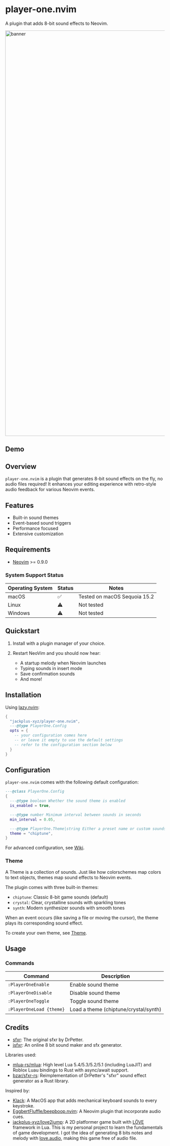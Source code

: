 # player-one.nvim

A plugin that adds 8-bit sound effects to Neovim.

<img width="1280" alt="banner" src="https://github.com/user-attachments/assets/dae84cd4-a031-43a2-9f42-c3ef494c1af0" />

## Demo

## Overview

`player-one.nvim` is a plugin that generates 8-bit sound effects on the fly, no audio files required! It enhances your editing experience with retro-style audio feedback for various Neovim events.

## Features

- Built-in sound themes
- Event-based sound triggers
- Performance focused
- Extensive customization

## Requirements

- [Neovim](https://neovim.io/) >= 0.9.0

### System Support Status

| Operating System | Status | Notes                        |
| ---------------- | ------ | ---------------------------- |
| macOS            | ✅     | Tested on macOS Sequoia 15.2 |
| Linux            | ⚠️     | Not tested                   |
| Windows          | ⚠️     | Not tested                   |

## Quickstart

1. Install with a plugin manager of your choice.

2. Restart NeoVim and you should now hear:

   - A startup melody when Neovim launches
   - Typing sounds in insert mode
   - Save confirmation sounds
   - And more!

## Installation

Using [lazy.nvim](https://github.com/folke/lazy.nvim):

```lua
{
  "jackplus-xyz/player-one.nvim",
  ---@type PlayerOne.Config
  opts = {
    -- your configuration comes here
    -- or leave it empty to use the default settings
    -- refer to the configuration section below
  }
}
```

## Configuration

`player-one.nvim` comes with the following default configuration:

```lua
---@class PlayerOne.Config
{
  ---@type boolean Whether the sound theme is enabled
  is_enabled = true,

  ---@type number Minimum interval between sounds in seconds
  min_interval = 0.05,

  ---@type PlayerOne.Theme|string Either a preset name or custom sounds table
  theme = "chiptune",
}
```

For advanced configuration, see [Wiki](https://github.com/jackplus-xyz/player-one.nvim/wiki).

### Theme

A Theme is a collection of sounds. Just like how colorschemes map colors to text objects, themes map sound effects to Neovim events.

The plugin comes with three built-in themes:

- `chiptune`: Classic 8-bit game sounds (default)
- `crystal`: Clear, crystalline sounds with sparkling tones
- `synth`: Modern synthesizer sounds with smooth tones

When an event occurs (like saving a file or moving the cursor), the theme plays its corresponding sound effect.

To create your own theme, see [Theme](https://github.com/jackplus-xyz/player-one.nvim/wiki/Theme).

## Usage

### Commands

| Command                  | Description                           |
| ------------------------ | ------------------------------------- |
| `:PlayerOneEnable`       | Enable sound theme                    |
| `:PlayerOneDisable`      | Disable sound theme                   |
| `:PlayerOneToggle`       | Toggle sound theme                    |
| `:PlayerOneLoad {theme}` | Load a theme (chiptune/crystal/synth) |

## Credits

- [sfxr](https://www.drpetter.se/project_sfxr.html): The original sfxr by DrPetter.
- [jsfxr](https://sfxr.me/): An online 8 bit sound maker and sfx generator.

Libraries used:

- [mlua-rs/mlua](https://github.com/mlua-rs/mlua): High level Lua 5.4/5.3/5.2/5.1 (including LuaJIT) and Roblox Luau bindings to Rust with async/await support.
- [bzar/sfxr-rs](https://github.com/bzar/sfxr-rs): Reimplementation of DrPetter's "sfxr" sound effect generator as a Rust library.

Inspired by:

- [Klack](https://tryklack.com/): A MacOS app that adds mechanical keyboard sounds to every keystroke.
- [EggbertFluffle/beepboop.nvim](https://github.com/EggbertFluffle/beepboop.nvim): A Neovim plugin that incorporate audio cues.
- [jackplus-xyz/love2jump](https://github.com/jackplus-xyz/love2jump): A 2D platformer game built with [LÖVE](https://www.love2d.org/) framework in Lua. This is my personal project to learn the fundamentals of game development. I got the idea of generating 8 bits notes and melody with [love.audio](https://love2d.org/wiki/love.audio), making this game free of audio file.

